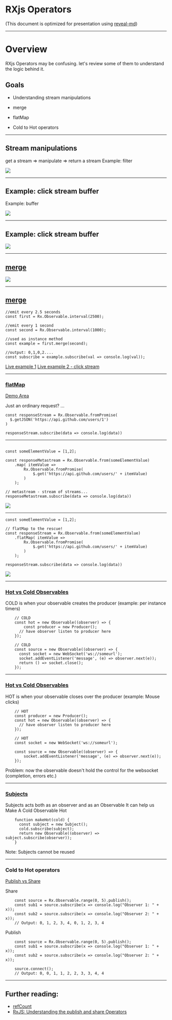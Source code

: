 # RXjs Operators

(This document is optimized for presentation using [reveal-md](https://github.com/webpro/reveal-md))

---

# Overview
RXjs Operators may be confusing. let's review some of them to understand the logic behind it.

## Goals
* Understanding stream manipulations
<!-- .element: class="fragment" -->
* merge
<!-- .element: class="fragment" -->
* flatMap
<!-- .element: class="fragment" -->
* Cold to Hot operators
<!-- .element: class="fragment" -->

---

## Stream manipulations
get a stream => manipulate => return a stream
Example: filter
<div>
    <img src="./filter.png" style="max-height:30vh">
</div>

---

## Example: click stream buffer
Example: buffer

<div>
    <img src="./buffer.png" style="max-height:40vh">
</div>


---

## Example: click stream buffer

<div>
    <img src="./multi-click-marble-diagram.png" style="max-height:50vh">
</div>

---

## [merge](https://www.learnrxjs.io/operators/combination/merge.html)
<div>
    <img src="./merge.png" style="max-height:50vh">
</div>

---

## [merge](https://www.learnrxjs.io/operators/combination/merge.html)
```
//emit every 2.5 seconds
const first = Rx.Observable.interval(2500);

//emit every 1 second
const second = Rx.Observable.interval(1000);

//used as instance method
const example = first.merge(second);

//output: 0,1,0,2....
const subscribe = example.subscribe(val => console.log(val));

```
[Live example 1](http://jsbin.com/wuwujokaqu/1/edit?js,console)
[Live example 2 - click stream](http://jsfiddle.net/staltz/4gGgs/27/)

---

### [flatMap](https://www.learnrxjs.io/operators/combination/merge.html)
[Demo Area](https://jsbin.com/xixirof/edit?html,js,console)

Just an ordinary request? ...
```
const responseStream = Rx.Observable.fromPromise(
  $.getJSON('https://api.github.com/users/1')
)

responseStream.subscribe(data => console.log(data))
```

---

```

const someElementValue = [1,2];

const responseMetastream = Rx.Observable.from(someElementValue)
    .map( itemValue => 
        Rx.Observable.fromPromise(
            $.get('https://api.github.com/users/' + itemValue)
        )
    );
    
// metastream - stream of streams...
responseMetastream.subscribe(data => console.log(data))

```
<div>
    <img src="./metastream.png" style="max-height:30vh">
</div>
<!-- .element: class="fragment" -->

---

```
const someElementValue = [1,2];

// flatMap to the rescue!
const responseStream = Rx.Observable.from(someElementValue)
    .flatMap( itemValue => 
        Rx.Observable.fromPromise(
            $.get('https://api.github.com/users/' + itemValue)
        )
    );
    
responseStream.subscribe(data => console.log(data))
```

<div>
    <img src="./flatmap.png">
</div>
<!-- .element: class="fragment" -->

---

### [Hot vs Cold Observables](https://medium.com/@benlesh/hot-vs-cold-observables-f8094ed53339)

COLD is when your observable creates the producer
(example: per instance timers)
```
    // COLD
    const hot = new Observable((observer) => {
        const producer = new Producer();
      // have observer listen to producer here
    });
```
```
    // COLD
    const source = new Observable((observer) => {
      const socket = new WebSocket('ws://someurl');
      socket.addEventListener('message', (e) => observer.next(e));
      return () => socket.close();
    });
```

---

### [Hot vs Cold Observables](https://medium.com/@benlesh/hot-vs-cold-observables-f8094ed53339)

HOT is when your observable closes over the producer
(example: Mouse clicks)
```
    // HOT
    const producer = new Producer();
    const hot = new Observable((observer) => {
      // have observer listen to producer here
    });
```
```
    // HOT
    const socket = new WebSocket('ws://someurl');
    
    const source = new Observable((observer) => {
        socket.addEventListener('message', (e) => observer.next(e));
    });
```
Problem: now the observable doesn't hold the control for the websocket (completion, errors etc.)

---

### [Subjects](http://reactivex.io/documentation/subject.html)
Subjects acts both as an observer and as an Observable
It can help us Make A Cold Observable Hot

```
    function makeHot(cold) {
      const subject = new Subject();
      cold.subscribe(subject);
      return new Observable((observer) => subject.subscribe(observer));
    }
```
Note: Subjects cannot be reused

---

### Cold to Hot operators
[Publish vs Share](https://stackoverflow.com/questions/30696262/difference-between-share-and-publish-refcount)

Share
```
    const source = Rx.Observable.range(0, 5).publish();
    const sub1 = source.subscribe(x => console.log("Observer 1: " + x));
    const sub2 = source.subscribe(x => console.log("Observer 2: " + x));
    // Output: 0, 1, 2, 3, 4, 0, 1, 2, 3, 4
```

Publish
```
    const source = Rx.Observable.range(0, 5).publish();
    const sub1 = source.subscribe(x => console.log("Observer 1: " + x));
    const sub2 = source.subscribe(x => console.log("Observer 2: " + x));
    
    source.connect();
    // Output: 0, 0, 1, 1, 2, 2, 3, 3, 4, 4
```


---

## Further reading:
* [refCount](https://blog.angularindepth.com/rxjs-how-to-use-refcount-73a0c6619a4e)
* [RxJS: Understanding the publish and share Operators](https://blog.angularindepth.com/rxjs-understanding-the-publish-and-share-operators-16ea2f446635)